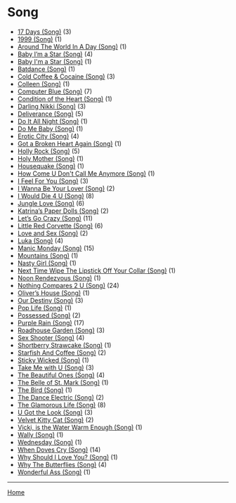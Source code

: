 # Song

  * [17 Days (Song)](./song/17-days/) (3)
  * [1999 (Song)](./song/1999/) (1)
  * [Around The World In A Day (Song)](./song/around-the-world-in-a-day/) (1)
  * [Baby I’m a Star (Song)](./song/baby-i-m-a-star/) (4)
  * [Baby I'm a Star (Song)](./song/baby-i-m-a-star/) (1)
  * [Batdance (Song)](./song/batdance/) (1)
  * [Cold Coffee & Cocaine (Song)](./song/cold-coffee-cocaine/) (3)
  * [Colleen (Song)](./song/colleen/) (1)
  * [Computer Blue (Song)](./song/computer-blue/) (7)
  * [Condition of the Heart (Song)](./song/condition-of-the-heart/) (1)
  * [Darling Nikki (Song)](./song/darling-nikki/) (3)
  * [Deliverance (Song)](./song/deliverance/) (5)
  * [Do It All Night (Song)](./song/do-it-all-night/) (1)
  * [Do Me Baby (Song)](./song/do-me-baby/) (1)
  * [Erotic City (Song)](./song/erotic-city/) (4)
  * [Got a Broken Heart Again (Song)](./song/got-a-broken-heart-again/) (1)
  * [Holly Rock (Song)](./song/holly-rock/) (5)
  * [Holy Mother (Song)](./song/holy-mother/) (1)
  * [Housequake (Song)](./song/housequake/) (1)
  * [How Come U Don't Call Me Anymore (Song)](./song/how-come-u-don-t-call-me-anymore/) (1)
  * [I Feel For You (Song)](./song/i-feel-for-you/) (3)
  * [I Wanna Be Your Lover (Song)](./song/i-wanna-be-your-lover/) (2)
  * [I Would Die 4 U (Song)](./song/i-would-die-4-u/) (8)
  * [Jungle Love (Song)](./song/jungle-love/) (6)
  * [Katrina’s Paper Dolls (Song)](./song/katrina-s-paper-dolls/) (2)
  * [Let’s Go Crazy (Song)](./song/let-s-go-crazy/) (11)
  * [Little Red Corvette (Song)](./song/little-red-corvette/) (6)
  * [Love and Sex (Song)](./song/love-and-sex/) (2)
  * [Luka (Song)](./song/luka/) (4)
  * [Manic Monday (Song)](./song/manic-monday/) (15)
  * [Mountains (Song)](./song/mountains/) (1)
  * [Nasty Girl (Song)](./song/nasty-girl/) (1)
  * [Next Time Wipe The Lipstick Off Your Collar (Song)](./song/next-time-wipe-the-lipstick-off-your-collar/) (1)
  * [Noon Rendezvous (Song)](./song/noon-rendezvous/) (1)
  * [Nothing Compares 2 U (Song)](./song/nothing-compares-2-u/) (24)
  * [Oliver’s House (Song)](./song/oliver-s-house/) (1)
  * [Our Destiny (Song)](./song/our-destiny/) (3)
  * [Pop Life (Song)](./song/pop-life/) (1)
  * [Possessed (Song)](./song/possessed/) (2)
  * [Purple Rain (Song)](./song/purple-rain/) (17)
  * [Roadhouse Garden (Song)](./song/roadhouse-garden/) (3)
  * [Sex Shooter (Song)](./song/sex-shooter/) (4)
  * [Shortberry Strawcake (Song)](./song/shortberry-strawcake/) (1)
  * [Starfish And Coffee (Song)](./song/starfish-and-coffee/) (2)
  * [Sticky Wicked (Song)](./song/sticky-wicked/) (1)
  * [Take Me with U (Song)](./song/take-me-with-u/) (3)
  * [The Beautiful Ones (Song)](./song/the-beautiful-ones/) (4)
  * [The Belle of St. Mark (Song)](./song/the-belle-of-st-mark/) (1)
  * [The Bird (Song)](./song/the-bird/) (1)
  * [The Dance Electric (Song)](./song/the-dance-electric/) (2)
  * [The Glamorous Life (Song)](./song/the-glamorous-life/) (8)
  * [U Got the Look (Song)](./song/u-got-the-look/) (3)
  * [Velvet Kitty Cat (Song)](./song/velvet-kitty-cat/) (2)
  * [Vicki, is the Water Warm Enough (Song)](./song/vicki-is-the-water-warm-enough/) (1)
  * [Wally (Song)](./song/wally/) (1)
  * [Wednesday (Song)](./song/wednesday/) (1)
  * [When Doves Cry (Song)](./song/when-doves-cry/) (14)
  * [Why Should I Love You? (Song)](./song/why-should-i-love-you/) (1)
  * [Why The Butterflies (Song)](./song/why-the-butterflies/) (4)
  * [Wonderful Ass (Song)](./song/wonderful-ass/) (1)

----

[Home](../)
